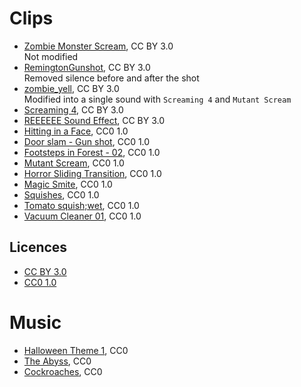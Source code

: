 # Clips

- [Zombie Monster Scream](https://freesound.org/people/redafs/sounds/348310/), CC BY 3.0  
    Not modified
- [RemingtonGunshot](https://freesound.org/people/fastson/sounds/50618/), CC BY 3.0  
    Removed silence before and after the shot
- [zombie_yell](https://freesound.org/people/JarAxe/sounds/92026/), CC BY 3.0  
    Modified into a single sound with `Screaming 4` and `Mutant Scream`
- [Screaming 4](https://freesound.org/people/vtownpunks/sounds/63636/), CC BY 3.0
- [REEEEEE Sound Effect](https://audiograb.com/7VdB0sUQ), CC BY 3.0
- [Hitting in a Face](https://freesound.org/people/florianreichelt/sounds/460509/), CC0 1.0  
- [Door slam - Gun shot](https://freesound.org/people/coolguy244e/sounds/266915/), CC0 1.0
- [Footsteps in Forest - 02](https://freesound.org/people/Gutek/sounds/201884/), CC0 1.0
- [Mutant Scream](https://freesound.org/people/scorpion67890/sounds/396797/), CC0 1.0
- [Horror Sliding Transition](https://freesound.org/people/qubodup/sounds/169727/), CC0 1.0
- [Magic Smite](https://freesound.org/people/spookymodem/sounds/249819/), CC0 1.0
- [Squishes](https://freesound.org/people/Eneasz/sounds/216882/), CC0 1.0
- [Tomato squish;wet](https://freesound.org/people/HonorHunter/sounds/271666/), CC0 1.0
- [Vacuum Cleaner 01](https://freesound.org/people/Huminaatio/sounds/159348/), CC0 1.0

## Licences

- [CC BY 3.0](https://creativecommons.org/licenses/by/3.0/)
- [CC0 1.0](https://creativecommons.org/publicdomain/zero/1.0/)

# Music

- [Halloween Theme 1](https://freepd.com/horror.php), CC0 
- [The Abyss](https://freepd.com/horror.php), CC0 
- [Cockroaches](https://freepd.com/horror.php), CC0 